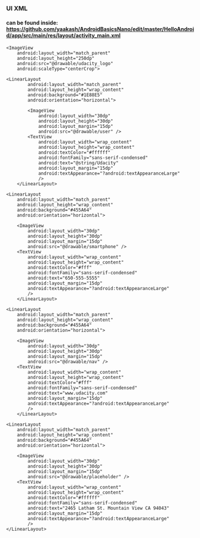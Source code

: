 ### UI XML
#### can be found inside: https://github.com/yaakash/AndroidBasicsNano/edit/master/HelloAndroid/app/src/main/res/layout/activity_main.xml

<?xml version="1.0" encoding="utf-8"?>
<LinearLayout xmlns:android="http://schemas.android.com/apk/res/android"
    xmlns:app="http://schemas.android.com/apk/res-auto"
    xmlns:tools="http://schemas.android.com/tools"
    android:layout_width="match_parent"
    android:layout_height="match_parent"
    android:orientation="vertical"
    android:background="#fff"
    tools:context="w.yaakash.helloandroid.MainActivity">


    <ImageView
        android:layout_width="match_parent"
        android:layout_height="250dp"
        android:src="@drawable/udacity_logo"
        android:scaleType="centerCrop">

    <LinearLayout
            android:layout_width="match_parent"
            android:layout_height="wrap_content"
            android:background="#1E88E5"
            android:orientation="horizontal">

            <ImageView
                android:layout_width="30dp"
                android:layout_height="30dp"
                android:layout_margin="15dp"
                android:src="@drawable/user" />
            <TextView
                android:layout_width="wrap_content"
                android:layout_height="wrap_content"
                android:textColor="#ffffff"
                android:fontFamily="sans-serif-condensed"
                android:text="@string/Udacity"
                android:layout_margin="15dp"
                android:textAppearance="?android:textAppearanceLarge"
                />
        </LinearLayout>

    <LinearLayout
        android:layout_width="match_parent"
        android:layout_height="wrap_content"
        android:background="#455A64"
        android:orientation="horizontal">

        <ImageView
            android:layout_width="30dp"
            android:layout_height="30dp"
            android:layout_margin="15dp"
            android:src="@drawable/smartphone" />
        <TextView
            android:layout_width="wrap_content"
            android:layout_height="wrap_content"
            android:textColor="#fff"
            android:fontFamily="sans-serif-condensed"
            android:text="650-555-5555"
            android:layout_margin="15dp"
            android:textAppearance="?android:textAppearanceLarge"
            />
        </LinearLayout>

    <LinearLayout
        android:layout_width="match_parent"
        android:layout_height="wrap_content"
        android:background="#455A64"
        android:orientation="horizontal">

        <ImageView
            android:layout_width="30dp"
            android:layout_height="30dp"
            android:layout_margin="15dp"
            android:src="@drawable/nav" />
        <TextView
            android:layout_width="wrap_content"
            android:layout_height="wrap_content"
            android:textColor="#fff"
            android:fontFamily="sans-serif-condensed"
            android:text="www.udacity.com"
            android:layout_margin="15dp"
            android:textAppearance="?android:textAppearanceLarge"
            />
        </LinearLayout>

    <LinearLayout
        android:layout_width="match_parent"
        android:layout_height="wrap_content"
        android:background="#455A64"
        android:orientation="horizontal">

        <ImageView
            android:layout_width="30dp"
            android:layout_height="30dp"
            android:layout_margin="15dp"
            android:src="@drawable/placeholder" />
        <TextView
            android:layout_width="wrap_content"
            android:layout_height="wrap_content"
            android:textColor="#ffffff"
            android:fontFamily="sans-serif-condensed"
            android:text="2465 Latham St. Mountain View CA 94043"
            android:layout_margin="15dp"
            android:textAppearance="?android:textAppearanceLarge"
            />
    </LinearLayout>

</LinearLayout>
